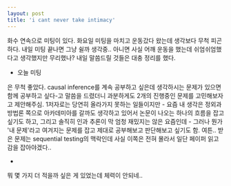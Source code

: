 ```yaml
---
layout: post
title: 'i cant never take intimacy'
---
```


화수 연속으로 미팅이 있다. 화요일 미팅을 마치고 운동갔다 왔는데 생각보다 무척 피곤하다. 내일 미팅 끝나면 그냥 쉴까 생각중.. 아니면 사실 어깨 운동을 했는데 쉬엄쉬엄했다고 생각했지만 무리했나? 내일 말씀드릴 것들은 대충 정리를 했다. 

- 오늘 미팅

은 무척 좋았다. causal inference를 계속 공부하고 싶은데 생각하시는 문제가 있으면 함께 공부하고 싶다-고 말씀을 드렸더니 과분하게도 2개의 진행중인 문제를 고민해보자고 제안해주심. 1저자로는 당연히 올라가지 못하는 일들이지만 - 요즘 내 생각은 정외과 방법론 쪽으로 아카데미아를 갈까도 생각하고 있어서 논문이 나오는 하나의 흐름을 잡고 싶기도 하고, 그리고 솔직히 인과 추론이 막 엄청 재밌지는 않은 요즘인데 - 그러나 뭔가 '내 문제'라고 여겨지는 문제를 잡고 제대로 공부해보고 판단해보고 싶기도 함. 여튼.. 받은 문제는 sequential testing의 맥락인데 사실 이쪽은 전혀 몰라서 일단 페이퍼 읽고 감을 잡아야겠다.. 

-

뭐 몇 가지 더 적을까 싶은 게 있었는데 체력이 안되네.. 
